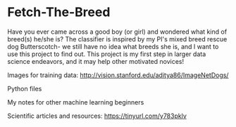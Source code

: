 # Fetch-The-Breed
Have you ever came across a good boy (or girl) and wondered what kind of breed(s) he/she is? The classifier is inspired by my PI's mixed breed rescue dog Butterscotch- we still have no idea what breeds she is, and I want to use this project to find out. This project is my first step in larger data science endeavors, and it may help other motivated novices!

Images for training data: http://vision.stanford.edu/aditya86/ImageNetDogs/

Python files

My notes for other machine learning beginners

Scientific articles and resources: https://tinyurl.com/y783pklv
